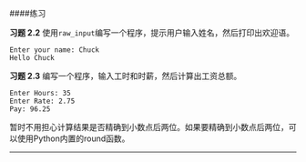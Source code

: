 ####练习

**习题 2.2**
使用`raw_input`编写一个程序，提示用户输入姓名，然后打印出欢迎语。
```
Enter your name: Chuck
Hello Chuck
```

**习题 2.3**
编写一个程序，输入工时和时薪，然后计算出工资总额。
```
Enter Hours: 35
Enter Rate: 2.75
Pay: 96.25
```
暂时不用担心计算结果是否精确到小数点后两位。如果要精确到小数点后两位，可以使用Python内置的round函数。

****
